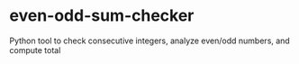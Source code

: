 # even-odd-sum-checker
Python tool to check consecutive integers, analyze even/odd numbers, and compute total
